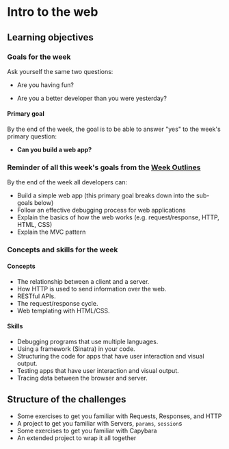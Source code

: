 # Intro to the web

## Learning objectives

### Goals for the week

Ask yourself the same two questions:

- Are you having fun?

- Are you a better developer than you were yesterday?

#### Primary goal

By the end of the week, the goal is to be able to answer "yes" to the week's primary question:

- **Can you build a web app?**

### Reminder of all this week's goals from the [Week Outlines](https://github.com/makersacademy/course/blob/master/week_outlines.md)

By the end of the week all developers can:

* Build a simple web app (this primary goal breaks down into the sub-goals below)
* Follow an effective debugging process for web applications
* Explain the basics of how the web works (e.g. request/response, HTTP, HTML, CSS)
* Explain the MVC pattern

### Concepts and skills for the week

#### Concepts

- The relationship between a client and a server.
- How HTTP is used to send information over the web.
- RESTful APIs.
- The request/response cycle.
- Web templating with HTML/CSS.

#### Skills

- Debugging programs that use multiple languages.
- Using a framework (Sinatra) in your code.
- Structuring the code for apps that have user interaction and visual output.
- Testing apps that have user interaction and visual output.
- Tracing data between the browser and server.

## Structure of the challenges

- Some exercises to get you familiar with Requests, Responses, and HTTP
- A project to get you familiar with Servers, `params`, `session`s
- Some exercises to get you familiar with Capybara
- An extended project to wrap it all together
